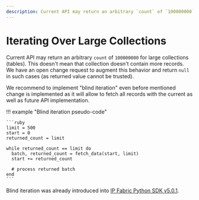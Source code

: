 ```yaml
---
description: Current API may return an arbitrary `count` of `100000000` for large collections (tables). 
---
```


# Iterating Over Large Collections

Current API may return an arbitrary `count` of `100000000` for large collections (tables). This doesn't mean that collection doesn't contain more records. We have an open change request to augment this behavior and return `null` in such cases (as returned value cannot be trusted).

We recommend to implement "blind iteration" even before mentioned change is implemented as it will allow to fetch all records with the current as well as future API implementation.

!!! example "Blind iteration pseudo-code"

    ```ruby
    limit = 500
    start = 0
    returned_count = limit

    while returned_count == limit do
      batch, returned_count = fetch_data(start, limit)
      start += returned_count
     
      # process returned batch
    end
    ```

Blind iteration was already introduced into [IP Fabric Python SDK v5.0.1](https://gitlab.com/ip-fabric/integrations/python-ipfabric/-/releases/v5.0.1).
